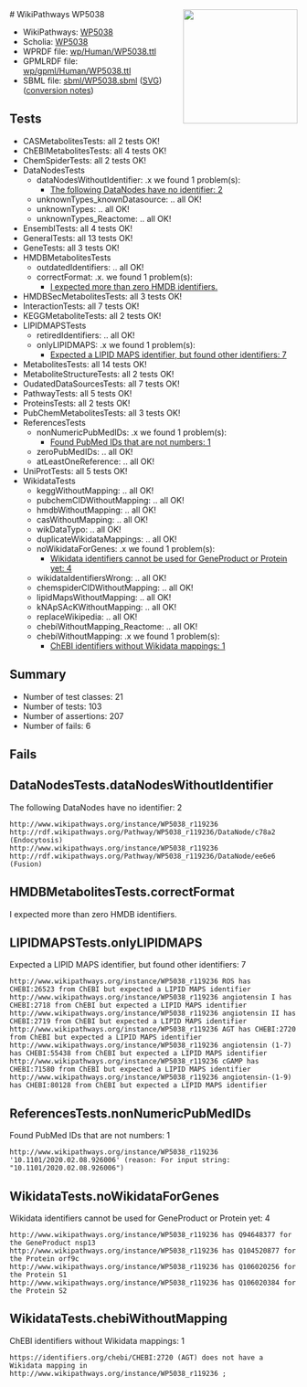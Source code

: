 <img style="float: right; width: 200px" src="../logo.png" />
# WikiPathways WP5038

* WikiPathways: [WP5038](https://identifiers.org/wikipathways:WP5038)
* Scholia: [WP5038](https://scholia.toolforge.org/wikipathways/WP5038)
* WPRDF file: [wp/Human/WP5038.ttl](../wp/Human/WP5038.ttl)
* GPMLRDF file: [wp/gpml/Human/WP5038.ttl](../wp/gpml/Human/WP5038.ttl)
* SBML file: [sbml/WP5038.sbml](../sbml/WP5038.sbml) ([SVG](../sbml/WP5038.svg)) ([conversion notes](../sbml/WP5038.txt))

## Tests
* CASMetabolitesTests: all 2 tests OK!
* ChEBIMetabolitesTests: all 4 tests OK!
* ChemSpiderTests: all 2 tests OK!
* DataNodesTests
    * dataNodesWithoutIdentifier: .x we found 1 problem(s):
        * [The following DataNodes have no identifier: 2](#d2d32fa1)
    * unknownTypes_knownDatasource: .. all OK!
    * unknownTypes: .. all OK!
    * unknownTypes_Reactome: .. all OK!
* EnsemblTests: all 4 tests OK!
* GeneralTests: all 13 tests OK!
* GeneTests: all 3 tests OK!
* HMDBMetabolitesTests
    * outdatedIdentifiers: .. all OK!
    * correctFormat: .x. we found 1 problem(s):
        * [I expected more than zero HMDB identifiers.](#ad154c1e)
* HMDBSecMetabolitesTests: all 3 tests OK!
* InteractionTests: all 7 tests OK!
* KEGGMetaboliteTests: all 2 tests OK!
* LIPIDMAPSTests
    * retiredIdentifiers: .. all OK!
    * onlyLIPIDMAPS: .x we found 1 problem(s):
        * [Expected a LIPID MAPS identifier, but found other identifiers: 7](#48cc60be)
* MetabolitesTests: all 14 tests OK!
* MetaboliteStructureTests: all 2 tests OK!
* OudatedDataSourcesTests: all 7 tests OK!
* PathwayTests: all 5 tests OK!
* ProteinsTests: all 2 tests OK!
* PubChemMetabolitesTests: all 3 tests OK!
* ReferencesTests
    * nonNumericPubMedIDs: .x we found 1 problem(s):
        * [Found PubMed IDs that are not numbers: 1](#762af868)
    * zeroPubMedIDs: .. all OK!
    * atLeastOneReference: .. all OK!
* UniProtTests: all 5 tests OK!
* WikidataTests
    * keggWithoutMapping: .. all OK!
    * pubchemCIDWithoutMapping: .. all OK!
    * hmdbWithoutMapping: .. all OK!
    * casWithoutMapping: .. all OK!
    * wikDataTypo: .. all OK!
    * duplicateWikidataMappings: .. all OK!
    * noWikidataForGenes: .x we found 1 problem(s):
        * [Wikidata identifiers cannot be used for GeneProduct or Protein yet: 4](#30bb9a05)
    * wikidataIdentifiersWrong: .. all OK!
    * chemspiderCIDWithoutMapping: .. all OK!
    * lipidMapsWithoutMapping: .. all OK!
    * kNApSAcKWithoutMapping: .. all OK!
    * replaceWikipedia: .. all OK!
    * chebiWithoutMapping_Reactome: .. all OK!
    * chebiWithoutMapping: .x we found 1 problem(s):
        * [ChEBI identifiers without Wikidata mappings: 1](#a8d554cd)


## Summary

* Number of test classes: 21
* Number of tests: 103
* Number of assertions: 207
* Number of fails: 6

## Fails

<a name="d2d32fa1" />

## DataNodesTests.dataNodesWithoutIdentifier

The following DataNodes have no identifier: 2
```
http://www.wikipathways.org/instance/WP5038_r119236 http://rdf.wikipathways.org/Pathway/WP5038_r119236/DataNode/c78a2 (Endocytosis)
http://www.wikipathways.org/instance/WP5038_r119236 http://rdf.wikipathways.org/Pathway/WP5038_r119236/DataNode/ee6e6 (Fusion)
```

<a name="ad154c1e" />

## HMDBMetabolitesTests.correctFormat

I expected more than zero HMDB identifiers.
<a name="48cc60be" />

## LIPIDMAPSTests.onlyLIPIDMAPS

Expected a LIPID MAPS identifier, but found other identifiers: 7
```
http://www.wikipathways.org/instance/WP5038_r119236 ROS has CHEBI:26523 from ChEBI but expected a LIPID MAPS identifier
http://www.wikipathways.org/instance/WP5038_r119236 angiotensin I has CHEBI:2718 from ChEBI but expected a LIPID MAPS identifier
http://www.wikipathways.org/instance/WP5038_r119236 angiotensin II has CHEBI:2719 from ChEBI but expected a LIPID MAPS identifier
http://www.wikipathways.org/instance/WP5038_r119236 AGT has CHEBI:2720 from ChEBI but expected a LIPID MAPS identifier
http://www.wikipathways.org/instance/WP5038_r119236 angiotensin (1-7) has CHEBI:55438 from ChEBI but expected a LIPID MAPS identifier
http://www.wikipathways.org/instance/WP5038_r119236 cGAMP has CHEBI:71580 from ChEBI but expected a LIPID MAPS identifier
http://www.wikipathways.org/instance/WP5038_r119236 angiotensin-(1-9) has CHEBI:80128 from ChEBI but expected a LIPID MAPS identifier
```

<a name="762af868" />

## ReferencesTests.nonNumericPubMedIDs

Found PubMed IDs that are not numbers: 1
```
http://www.wikipathways.org/instance/WP5038_r119236 '10.1101/2020.02.08.926006' (reason: For input string: "10.1101/2020.02.08.926006")
```

<a name="30bb9a05" />

## WikidataTests.noWikidataForGenes

Wikidata identifiers cannot be used for GeneProduct or Protein yet: 4
```
http://www.wikipathways.org/instance/WP5038_r119236 has Q94648377 for the GeneProduct nsp13
http://www.wikipathways.org/instance/WP5038_r119236 has Q104520877 for the Protein orf9c
http://www.wikipathways.org/instance/WP5038_r119236 has Q106020256 for the Protein S1
http://www.wikipathways.org/instance/WP5038_r119236 has Q106020384 for the Protein S2
```

<a name="a8d554cd" />

## WikidataTests.chebiWithoutMapping

ChEBI identifiers without Wikidata mappings: 1
```
https://identifiers.org/chebi/CHEBI:2720 (AGT) does not have a Wikidata mapping in http://www.wikipathways.org/instance/WP5038_r119236 ; 
```

